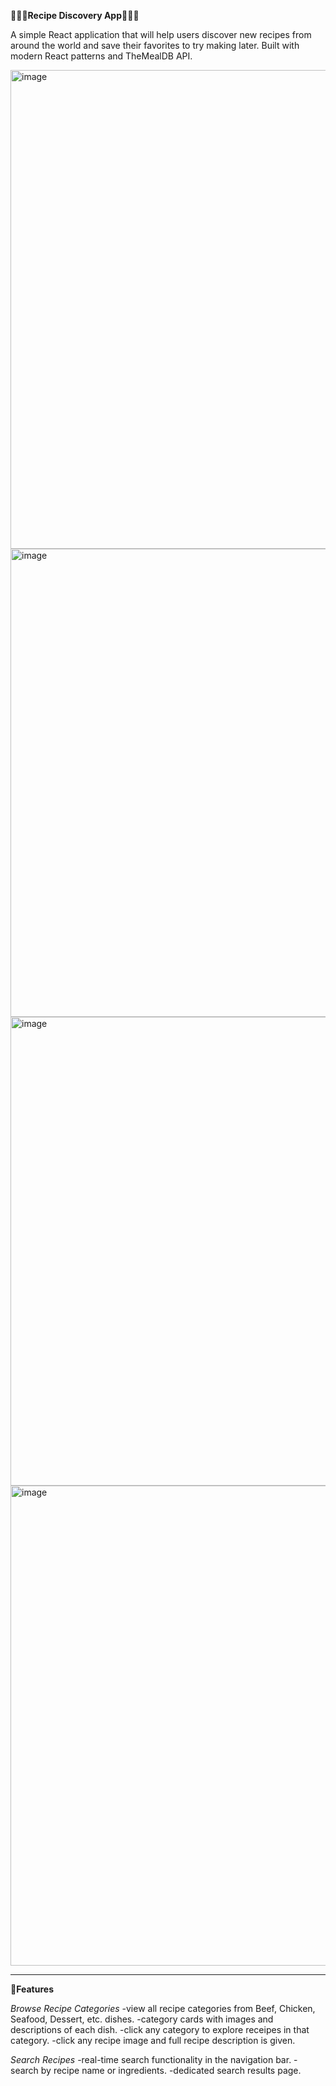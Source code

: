 __🍴🍳🥘Recipe Discovery App🍴🍳🥘__

A simple React application that will help users discover new recipes from around the world and save their favorites to try making later. 
Built  with modern React patterns and TheMealDB API.


<img width="766" alt="image" src="https://github.com/user-attachments/assets/ad271980-331d-41e8-9c0e-2a294e582fa5" />


<img width="749" alt="image" src="https://github.com/user-attachments/assets/cbd5fdd5-d178-4746-b292-ae88e63d995c" />


<img width="750" alt="image" src="https://github.com/user-attachments/assets/e6a314ee-8c2e-4f47-bc35-9e33878a5703" />



<img width="768" alt="image" src="https://github.com/user-attachments/assets/6b7daedb-f1b1-4868-92eb-9b27462388ce" />

____________________________________________________________________________________________________________________________

__🍲Features__

_Browse Recipe Categories_
 -view all recipe categories from Beef, Chicken, Seafood, Dessert, etc. dishes.
 -category cards with images and descriptions of each dish.
 -click any category to explore receipes in that category.
 -click any recipe image and full recipe description is given.

 _Search Recipes_
  -real-time search functionality in the navigation bar.
  -search by recipe name or ingredients.
  -dedicated search results page.
  





